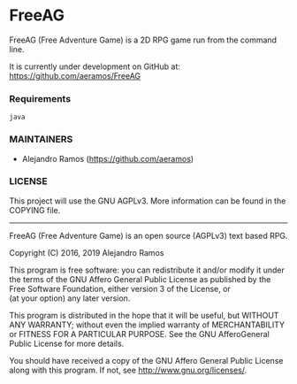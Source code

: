 # FreeAG

FreeAG (Free Adventure Game) is a 2D RPG game run from the command line.

It is currently under development on GitHub at:
https://github.com/aeramos/FreeAG


### Requirements

`java`

### MAINTAINERS

 * Alejandro Ramos (https://github.com/aeramos)


### LICENSE

This project will use the GNU AGPLv3. More information can be found in the
COPYING file.

---

FreeAG (Free Adventure Game) is an open source (AGPLv3) text based RPG.

Copyright (C) 2016, 2019 Alejandro Ramos

This program is free software: you can redistribute it and/or modify
it under the terms of the GNU Affero General Public License as published by
the Free Software Foundation, either version 3 of the License, or   
(at your option) any later version.

This program is distributed in the hope that it will be useful,
but WITHOUT ANY WARRANTY; without even the implied warranty of
MERCHANTABILITY or FITNESS FOR A PARTICULAR PURPOSE.  See the
GNU AfferoGeneral Public License for more details.

You should have received a copy of the GNU Affero General Public License
along with this program.  If not, see <http://www.gnu.org/licenses/>.
